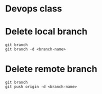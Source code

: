 # Devops class

# Delete local branch
```
git branch
git branch -d <branch-name>
```

# Delete remote branch
```
git branch
git push origin -d <branch-name>
```
